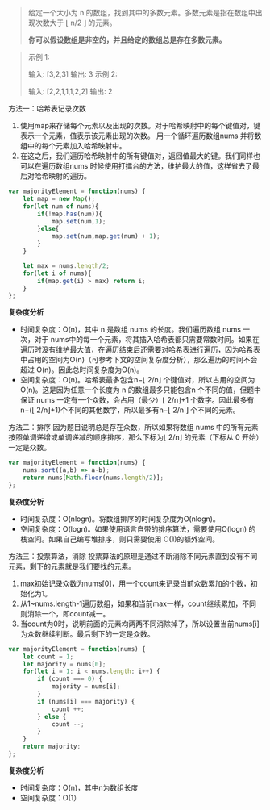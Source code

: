 > 给定一个大小为 n 的数组，找到其中的多数元素。多数元素是指在数组中出现次数大于 ⌊ n/2 ⌋ 的元素。
> 
> **你可以假设数组是非空的，并且给定的数组总是存在多数元素。**

> 
> 示例 1:
> 
> 输入: [3,2,3] 
> 输出: 3 
> 示例 2:
> 
> 输入: [2,2,1,1,1,2,2]
>  输出: 2

方法一：哈希表记录次数

 1. 使用map来存储每个元素以及出现的次数。对于哈希映射中的每个键值对，键表示一个元素，值表示该元素出现的次数。 用一个循环遍历数组nums 并将数组中的每个元素加入哈希映射中。
 2. 在这之后，我们遍历哈希映射中的所有键值对，返回值最大的键。我们同样也可以在遍历数组nums 时候使用打擂台的方法，维护最大的值，这样省去了最后对哈希映射的遍历。
 

```javascript
var majorityElement = function(nums) {
    let map = new Map();
    for(let num of nums){
        if(!map.has(num)){
            map.set(num,1);
        }else{
            map.set(num,map.get(num) + 1);
        }
    }

    let max = nums.length/2;
    for(let i of nums){
        if(map.get(i) > max) return i;
    }
};
```

**复杂度分析**

 - 时间复杂度：O(n)，其中 n 是数组 nums 的长度。我们遍历数组 nums 一次，对于 nums中的每一个元素，将其插入哈希表都只需要常数时间。如果在遍历时没有维护最大值，在遍历结束后还需要对哈希表进行遍历，因为哈希表中占用的空间为O(n)（可参考下文的空间复杂度分析），那么遍历的时间不会超过 O(n)。因此总时间复杂度为O(n)。
 - 空间复杂度：O(n)。哈希表最多包含n−⌊ 2/n⌋ 个键值对，所以占用的空间为O(n)。这是因为任意一个长度为 n 的数组最多只能包含n 个不同的值，但题中保证 nums 一定有一个众数，会占用（最少）⌊ 2/n⌋+1 个数字。因此最多有n−(⌊ 2/n⌋+1)个不同的其他数字，所以最多有n−⌊ 2/n	⌋ 个不同的元素。

方法二：排序
因为题目说明总是存在众数，所以如果将数组 nums 中的所有元素按照单调递增或单调递减的顺序排序，那么下标为⌊ 2/n⌋ 的元素（下标从 0 开始）一定是众数。

```javascript
var majorityElement = function(nums) {
    nums.sort((a,b) => a-b);
    return nums[Math.floor(nums.length/2)];
};
```

 **复杂度分析** 
 - 时间复杂度：O(nlogn)。将数组排序的时间复杂度为O(nlogn)。
 - 空间复杂度：O(logn)。如果使用语言自带的排序算法，需要使用O(logn) 的栈空间。如果自己编写堆排序，则只需要使用 O(1)的额外空间。

方法三：投票算法，消除
投票算法的原理是通过不断消除不同元素直到没有不同元素，剩下的元素就是我们要找的元素。

 1. max初始记录众数为nums[0]，用一个count来记录当前众数累加的个数，初始化为1。
 2. 从1~nums.length-1遍历数组，如果和当前max一样，count继续累加，不同则消除一个，即count减一。
 3. 当count为0时，说明前面的元素均两两不同消除掉了，所以设置当前nums[i]为众数继续判断。最后剩下的一定是众数。

```javascript
var majorityElement = function(nums) {
    let count = 1;
    let majority = nums[0];
    for(let i = 1; i < nums.length; i++) {
        if (count === 0) {
            majority = nums[i];
        }
        if (nums[i] === majority) {
            count ++;
        } else {
            count --;
        }
    }
    return majority;
};
```

**复杂度分析**

 - 时间复杂度：O(n)，其中n为数组长度 
 - 空间复杂度：O(1）
